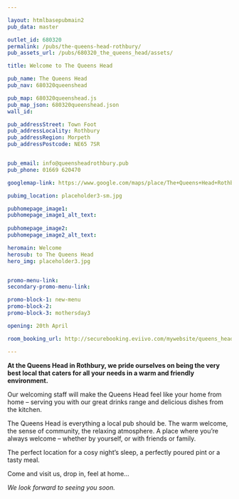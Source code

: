 ```yaml
---

layout: htmlbasepubmain2
pub_data: master

outlet_id: 680320
permalink: /pubs/the-queens-head-rothbury/
pub_assets_url: /pubs/680320_the_queens_head/assets/

title: Welcome to The Queens Head

pub_name: The Queens Head
pub_nav: 680320queenshead

pub_map: 680320queenshead.js
pub_map_json: 680320queenshead.json
wall_id:

pub_addressStreet: Town Foot
pub_addressLocality: Rothbury
pub_addressRegion: Morpeth
pub_addressPostcode: NE65 7SR


pub_email: info@queensheadrothbury.pub
pub_phone: 01669 620470

googlemap-link: https://www.google.com/maps/place/The+Queens+Head+Rothbury/@55.3101546,-1.9115274,17z/data=!4m12!1m6!3m5!1s0x487dfb2f63872835:0xdceb5e68a1e3967f!2sThe+Queens+Head+Rothbury!8m2!3d55.3101546!4d-1.9093334!3m4!1s0x487dfb2f63872835:0xdceb5e68a1e3967f!8m2!3d55.3101546!4d-1.9093334?hl=en-GB

pubimg_location: placeholder3-sm.jpg

pubhomepage_image1: 
pubhomepage_image1_alt_text: 
 
pubhomepage_image2: 
pubhomepage_image2_alt_text: 

heromain: Welcome
herosub: to The Queens Head
hero_img: placeholder3.jpg


promo-menu-link:
secondary-promo-menu-link:

promo-block-1: new-menu
promo-block-2: 
promo-block-3: mothersday3

opening: 20th April

room_booking_url: http://securebooking.eviivo.com/mywebsite/queens_head_rothbury

---
```



**At the Queens Head in Rothbury, we pride ourselves on being the very best local that caters for all your needs in a warm and friendly environment.**

Our welcoming staff will make the Queens Head feel like your home from home – serving you with our great drinks range and delicious dishes from the kitchen.

The Queens Head is everything a local pub should be. The warm welcome, the sense of community, the relaxing atmosphere. A place where you’re always welcome – whether by yourself, or with friends or family.

The perfect location for a cosy night’s sleep, a perfectly poured pint or a tasty meal.

Come and visit us, drop in, feel at home… 

*We look forward to seeing you soon.*




